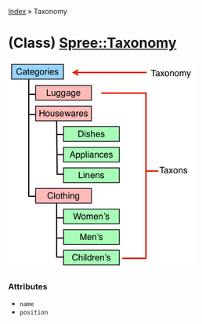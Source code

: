[Index](../_index.md) » Taxonomy

# (Class) [Spree::Taxonomy](http://m.gymplayer.com/taxonomy.rb)

![z](taxonomy_tree.jpg)


### Attributes
* `name`
* `position`
